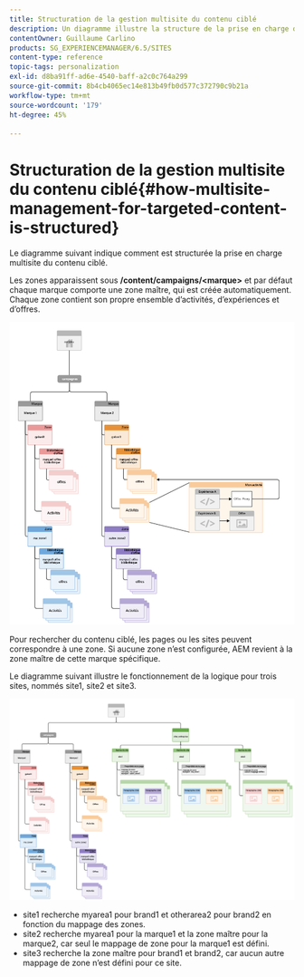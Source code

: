 ```yaml
---
title: Structuration de la gestion multisite du contenu ciblé
description: Un diagramme illustre la structure de la prise en charge de sites multiples pour le contenu ciblé
contentOwner: Guillaume Carlino
products: SG_EXPERIENCEMANAGER/6.5/SITES
content-type: reference
topic-tags: personalization
exl-id: d8ba91ff-ad6e-4540-baff-a2c0c764a299
source-git-commit: 8b4cb4065ec14e813b49fb0d577c372790c9b21a
workflow-type: tm+mt
source-wordcount: '179'
ht-degree: 45%

---
```


# Structuration de la gestion multisite du contenu ciblé{#how-multisite-management-for-targeted-content-is-structured}

Le diagramme suivant indique comment est structurée la prise en charge multisite du contenu ciblé.

Les zones apparaissent sous **/content/campaigns/&lt;marque>** et par défaut chaque marque comporte une zone maître, qui est créée automatiquement. Chaque zone contient son propre ensemble d’activités, d’expériences et d’offres.

![chlimage_1-268](assets/chlimage_1-268.png)

Pour rechercher du contenu ciblé, les pages ou les sites peuvent correspondre à une zone. Si aucune zone n’est configurée, AEM revient à la zone maître de cette marque spécifique.

Le diagramme suivant illustre le fonctionnement de la logique pour trois sites, nommés site1, site2 et site3.

![chlimage_1-269](assets/chlimage_1-269.png)

* site1 recherche myarea1 pour brand1 et otherarea2 pour brand2 en fonction du mappage des zones.
* site2 recherche myarea1 pour la marque1 et la zone maître pour la marque2, car seul le mappage de zone pour la marque1 est défini.
* site3 recherche la zone maître pour brand1 et brand2, car aucun autre mappage de zone n’est défini pour ce site.
